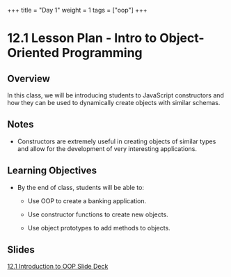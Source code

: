 +++
title = "Day 1"
weight = 1
tags = ["oop"] 
+++

# 12.1 Lesson Plan - Intro to Object-Oriented Programming

## Overview

In this class, we will be introducing students to JavaScript constructors and how they can be used to dynamically create objects with similar schemas.

## Notes

* Constructors are extremely useful in creating objects of similar types and allow for the development of very interesting applications. 

## Learning Objectives

* By the end of class, students will be able to:

  * Use OOP to create a banking application.

  * Use constructor functions to create new objects.

  * Use object prototypes to add methods to objects.

## Slides

[12.1 Introduction to OOP Slide Deck](https://docs.google.com/presentation/d/1FOdf_u2Xh1jb5H-v2lw9sQSpA3lEWDYEUWDzTrCdIeU/edit?usp=sharing)
